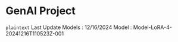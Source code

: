 # GenAI Project 

``` plaintext ```
Last Update Models :
12/16/2024 
Model : Model-LoRA-4-20241216T110523Z-001
